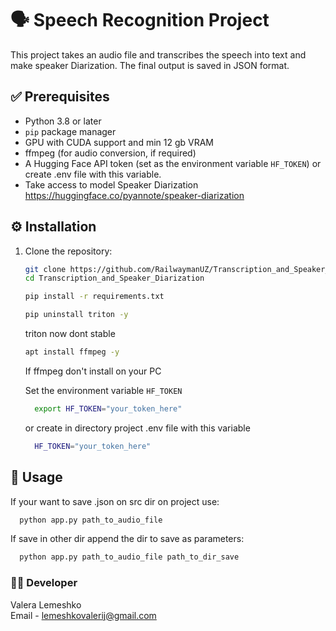 # 🗣️ Speech Recognition Project

This project takes an audio file and transcribes the speech into text and make speaker Diarization.
The final output is saved in JSON format.

## ✅ Prerequisites

- Python 3.8 or later
- `pip` package manager
- GPU with CUDA support and min 12 gb VRAM
- ffmpeg (for audio conversion, if required)
- A Hugging Face API token (set as the environment variable `HF_TOKEN`) or create .env file with this variable.
- Take access to model Speaker Diarization https://huggingface.co/pyannote/speaker-diarization 

## ⚙️ Installation

1. Clone the repository:
   ```bash
   git clone https://github.com/RailwaymanUZ/Transcription_and_Speaker_Diarization
   cd Transcription_and_Speaker_Diarization
   ```
   ```bash
   pip install -r requirements.txt
   ```
    ```bash
    pip uninstall triton -y
    ```
   triton now dont stable
    ```bash
    apt install ffmpeg -y
    ```
   If ffmpeg don't install on your PC

   Set the environment variable `HF_TOKEN`
   ```bash
     export HF_TOKEN="your_token_here"
   ```
   or create in directory project .env file with this variable
   ```bash
     HF_TOKEN="your_token_here"
   ```

## 🚀 Usage
If your want to save .json on src dir on project use:
   ```bash
     python app.py path_to_audio_file
   ```
If save in other dir append the dir to save as parameters:
   ```bash
     python app.py path_to_audio_file path_to_dir_save
   ```

### 👨‍💻 Developer
Valera Lemeshko<br>
Email - lemeshkovalerij@gmail.com
